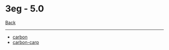 # 3eg - 5.0

[Back](<../soms.md>)

---

* [carbon](<3eg - 5.0/carbon.md>)
* [carbon-carp](<3eg - 5.0/carbon-carp.md>)

